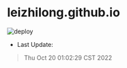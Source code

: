 # leizhilong.github.io

![deploy](https://github.com/leizhilong/blog/workflows/deploy/badge.svg)

* Last Update:
> Thu Oct 20 01:02:29 CST 2022


